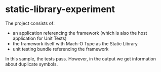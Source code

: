 # static-library-experiment

The project consists of:
- an application referencing the framework (which is also the host application for Unit Tests)
- the framework itself with Mach-O Type as the Static Library
- unit testing bundle referencing the framework

In this sample, the tests pass. However, in the output we get information about duplicate symbols.
